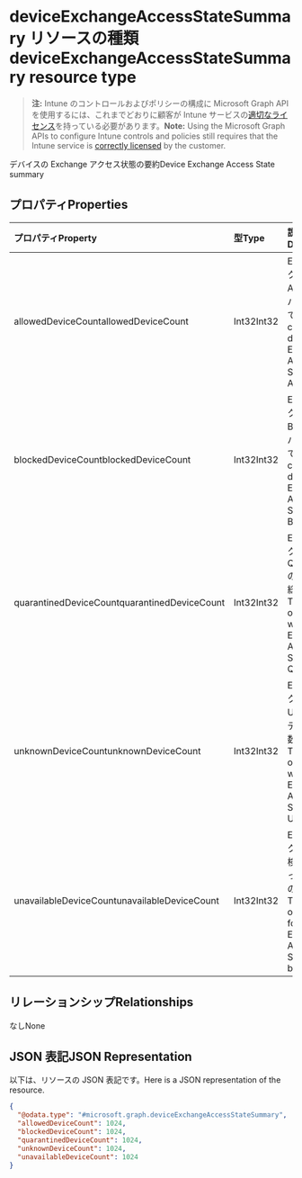 # <a name="deviceexchangeaccessstatesummary-resource-type"></a><span data-ttu-id="1ea31-101">deviceExchangeAccessStateSummary リソースの種類</span><span class="sxs-lookup"><span data-stu-id="1ea31-101">deviceExchangeAccessStateSummary resource type</span></span>

> <span data-ttu-id="1ea31-102">**注:** Intune のコントロールおよびポリシーの構成に Microsoft Graph API を使用するには、これまでどおりに顧客が Intune サービスの[適切なライセンス](https://go.microsoft.com/fwlink/?linkid=839381)を持っている必要があります。</span><span class="sxs-lookup"><span data-stu-id="1ea31-102">**Note:** Using the Microsoft Graph APIs to configure Intune controls and policies still requires that the Intune service is [correctly licensed](https://go.microsoft.com/fwlink/?linkid=839381) by the customer.</span></span>

<span data-ttu-id="1ea31-103">デバイスの Exchange アクセス状態の要約</span><span class="sxs-lookup"><span data-stu-id="1ea31-103">Device Exchange Access State summary</span></span>
## <a name="properties"></a><span data-ttu-id="1ea31-104">プロパティ</span><span class="sxs-lookup"><span data-stu-id="1ea31-104">Properties</span></span>
|<span data-ttu-id="1ea31-105">プロパティ</span><span class="sxs-lookup"><span data-stu-id="1ea31-105">Property</span></span>|<span data-ttu-id="1ea31-106">型</span><span class="sxs-lookup"><span data-stu-id="1ea31-106">Type</span></span>|<span data-ttu-id="1ea31-107">説明</span><span class="sxs-lookup"><span data-stu-id="1ea31-107">Description</span></span>|
|:---|:---|:---|
|<span data-ttu-id="1ea31-108">allowedDeviceCount</span><span class="sxs-lookup"><span data-stu-id="1ea31-108">allowedDeviceCount</span></span>|<span data-ttu-id="1ea31-109">Int32</span><span class="sxs-lookup"><span data-stu-id="1ea31-109">Int32</span></span>|<span data-ttu-id="1ea31-110">Exchange アクセス状態が Allowed のデバイスの総数です。</span><span class="sxs-lookup"><span data-stu-id="1ea31-110">Total count of devices with Exchange Access State: Allowed.</span></span>|
|<span data-ttu-id="1ea31-111">blockedDeviceCount</span><span class="sxs-lookup"><span data-stu-id="1ea31-111">blockedDeviceCount</span></span>|<span data-ttu-id="1ea31-112">Int32</span><span class="sxs-lookup"><span data-stu-id="1ea31-112">Int32</span></span>|<span data-ttu-id="1ea31-113">Exchange アクセス状態が Blocked のデバイスの総数です。</span><span class="sxs-lookup"><span data-stu-id="1ea31-113">Total count of devices with Exchange Access State: Blocked.</span></span>|
|<span data-ttu-id="1ea31-114">quarantinedDeviceCount</span><span class="sxs-lookup"><span data-stu-id="1ea31-114">quarantinedDeviceCount</span></span>|<span data-ttu-id="1ea31-115">Int32</span><span class="sxs-lookup"><span data-stu-id="1ea31-115">Int32</span></span>|<span data-ttu-id="1ea31-116">Exchange アクセス状態が Quarantined のデバイスの総数です。</span><span class="sxs-lookup"><span data-stu-id="1ea31-116">Total count of devices with Exchange Access State: Quarantined.</span></span>|
|<span data-ttu-id="1ea31-117">unknownDeviceCount</span><span class="sxs-lookup"><span data-stu-id="1ea31-117">unknownDeviceCount</span></span>|<span data-ttu-id="1ea31-118">Int32</span><span class="sxs-lookup"><span data-stu-id="1ea31-118">Int32</span></span>|<span data-ttu-id="1ea31-119">Exchange アクセス状態が Unknown のデバイスの総数です。</span><span class="sxs-lookup"><span data-stu-id="1ea31-119">Total count of devices with Exchange Access State: Unknown.</span></span>|
|<span data-ttu-id="1ea31-120">unavailableDeviceCount</span><span class="sxs-lookup"><span data-stu-id="1ea31-120">unavailableDeviceCount</span></span>|<span data-ttu-id="1ea31-121">Int32</span><span class="sxs-lookup"><span data-stu-id="1ea31-121">Int32</span></span>|<span data-ttu-id="1ea31-122">Exchange アクセス状態を検出できなかったデバイスの総数です。</span><span class="sxs-lookup"><span data-stu-id="1ea31-122">Total count of devices for which no Exchange Access State could be found.</span></span>|

## <a name="relationships"></a><span data-ttu-id="1ea31-123">リレーションシップ</span><span class="sxs-lookup"><span data-stu-id="1ea31-123">Relationships</span></span>
<span data-ttu-id="1ea31-124">なし</span><span class="sxs-lookup"><span data-stu-id="1ea31-124">None</span></span>
## <a name="json-representation"></a><span data-ttu-id="1ea31-125">JSON 表記</span><span class="sxs-lookup"><span data-stu-id="1ea31-125">JSON Representation</span></span>
<span data-ttu-id="1ea31-126">以下は、リソースの JSON 表記です。</span><span class="sxs-lookup"><span data-stu-id="1ea31-126">Here is a JSON representation of the resource.</span></span>
<!--{
  "blockType": "resource",
  "@odata.type": "microsoft.graph.deviceExchangeAccessStateSummary"
}-->
``` json
{
  "@odata.type": "#microsoft.graph.deviceExchangeAccessStateSummary",
  "allowedDeviceCount": 1024,
  "blockedDeviceCount": 1024,
  "quarantinedDeviceCount": 1024,
  "unknownDeviceCount": 1024,
  "unavailableDeviceCount": 1024
}
```








